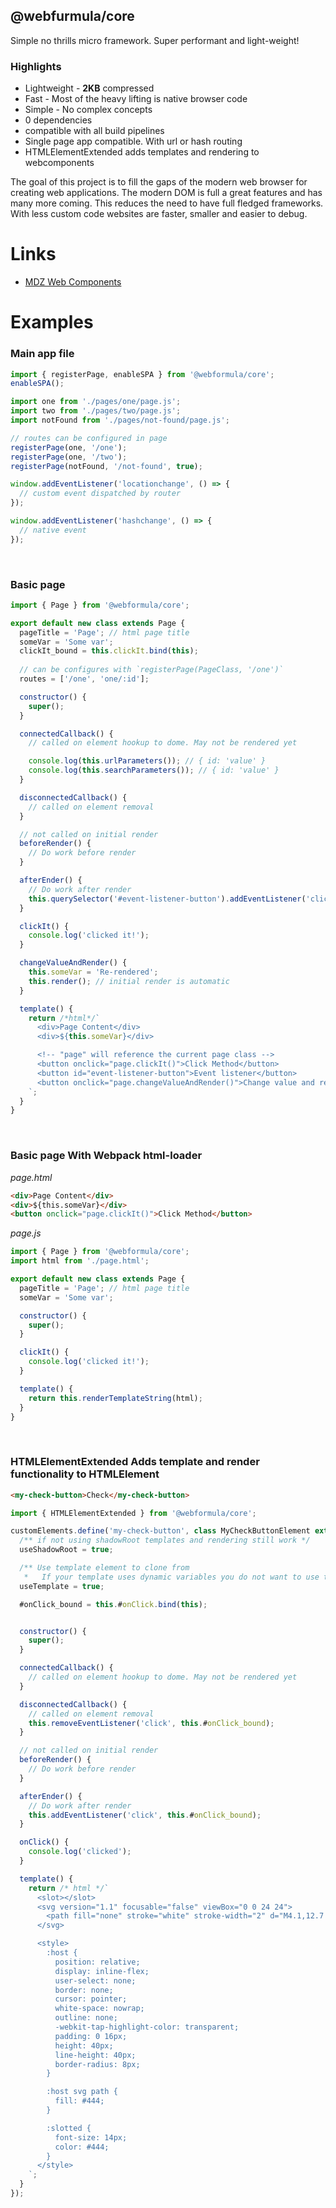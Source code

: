## @webfurmula/core
Simple no thrills micro framework. Super performant and light-weight!

### Highlights
- Lightweight - **2KB** compressed
- Fast - Most of the heavy lifting is native browser code
- Simple - No complex concepts
- 0 dependencies
- compatible with all build pipelines
- Single page app compatible. With url or hash routing
- HTMLElementExtended adds templates and rendering to webcomponents


The goal of this project is to fill the gaps of the modern web browser for creating web applications. The modern DOM is full a great features and has many more coming. This reduces the need to have full fledged frameworks. With less custom code websites are faster, smaller and easier to debug.


# Links
- [MDZ Web Components](https://developer.mozilla.org/en-US/docs/Web/Web_Components)



# Examples

### **Main app file**
```javascript
import { registerPage, enableSPA } from '@webformula/core';
enableSPA();

import one from './pages/one/page.js';
import two from './pages/two/page.js';
import notFound from './pages/not-found/page.js';

// routes can be configured in page
registerPage(one, '/one');
registerPage(one, '/two');
registerPage(notFound, '/not-found', true);

window.addEventListener('locationchange', () => {
  // custom event dispatched by router
});

window.addEventListener('hashchange', () => {
  // native event
});
```

<br/>

### **Basic page**
```javascript
import { Page } from '@webformula/core';

export default new class extends Page {
  pageTitle = 'Page'; // html page title
  someVar = 'Some var';
  clickIt_bound = this.clickIt.bind(this);
  
  // can be configures with `registerPage(PageClass, '/one')`
  routes = ['/one', 'one/:id'];

  constructor() {
    super();
  }

  connectedCallback() {
    // called on element hookup to dome. May not be rendered yet

    console.log(this.urlParameters()); // { id: 'value' }
    console.log(this.searchParameters()); // { id: 'value' }
  }

  disconnectedCallback() {
    // called on element removal
  }

  // not called on initial render
  beforeRender() {
    // Do work before render
  }

  afterEnder() {
    // Do work after render
    this.querySelector('#event-listener-button').addEventListener('click', this.clickIt_bound);
  }

  clickIt() {
    console.log('clicked it!');
  }

  changeValueAndRender() {
    this.someVar = 'Re-rendered';
    this.render(); // initial render is automatic
  }

  template() {
    return /*html*/`
      <div>Page Content</div>
      <div>${this.someVar}</div>

      <!-- "page" will reference the current page class -->
      <button onclick="page.clickIt()">Click Method</button>
      <button id="event-listener-button">Event listener</button>
      <button onclick="page.changeValueAndRender()">Change value and render</button>
    `;
  }
}
```

<br/>

### **Basic page With Webpack html-loader**

*page.html*
```html
<div>Page Content</div>
<div>${this.someVar}</div>
<button onclick="page.clickIt()">Click Method</button>
```
*page.js*
```javascript
import { Page } from '@webformula/core';
import html from './page.html';

export default new class extends Page {
  pageTitle = 'Page'; // html page title
  someVar = 'Some var';

  constructor() {
    super();
  }

  clickIt() {
    console.log('clicked it!');
  }

  template() {
    return this.renderTemplateString(html);
  }
}
```

<br/>

### **HTMLElementExtended** Adds template and render functionality to HTMLElement

```html
<my-check-button>Check</my-check-button>
```

```javascript
import { HTMLElementExtended } from '@webformula/core';

customElements.define('my-check-button', class MyCheckButtonElement extends HTMLElementExtended {
  /** if not using shadowRoot templates and rendering still work */
  useShadowRoot = true;

  /** Use template element to clone from
   *   If your template uses dynamic variables you do not want to use this */
  useTemplate = true;

  #onClick_bound = this.#onClick.bind(this);


  constructor() {
    super();
  }

  connectedCallback() {
    // called on element hookup to dome. May not be rendered yet
  }

  disconnectedCallback() {
    // called on element removal
    this.removeEventListener('click', this.#onClick_bound);
  }

  // not called on initial render
  beforeRender() {
    // Do work before render
  }

  afterEnder() {
    // Do work after render
    this.addEventListener('click', this.#onClick_bound);
  }

  onClick() {
    console.log('clicked');
  }

  template() {
    return /* html */`
      <slot></slot>
      <svg version="1.1" focusable="false" viewBox="0 0 24 24">
        <path fill="none" stroke="white" stroke-width="2" d="M4.1,12.7 9,17.6 20.3,6.3" ></path>
      </svg>

      <style>
        :host {
          position: relative;
          display: inline-flex;
          user-select: none;
          border: none;
          cursor: pointer;
          white-space: nowrap;
          outline: none;
          -webkit-tap-highlight-color: transparent;
          padding: 0 16px;
          height: 40px;
          line-height: 40px;
          border-radius: 8px;
        }

        :host svg path {
          fill: #444;
        }

        :slotted {
          font-size: 14px;
          color: #444;
        }
      </style>
    `;
  }
});

```
